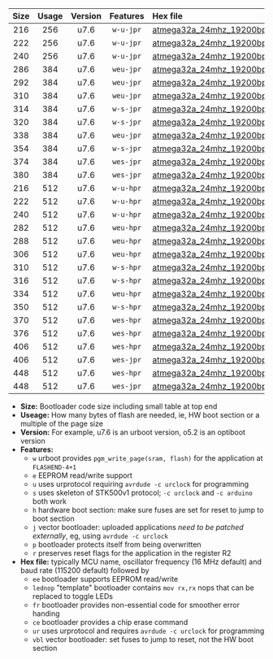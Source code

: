 |Size|Usage|Version|Features|Hex file|
|:-:|:-:|:-:|:-:|:--|
|216|256|u7.6|`w-u-jpr`|[atmega32a_24mhz_19200bps_ur_vbl.hex](https://raw.githubusercontent.com/stefanrueger/urboot/main//atmega32a_24mhz_19200bps_ur_vbl.hex)|
|222|256|u7.6|`w-u-jpr`|[atmega32a_24mhz_19200bps_lednop_ur_vbl.hex](https://raw.githubusercontent.com/stefanrueger/urboot/main//atmega32a_24mhz_19200bps_lednop_ur_vbl.hex)|
|240|256|u7.6|`w-u-jpr`|[atmega32a_24mhz_19200bps_lednop_fr_ur_vbl.hex](https://raw.githubusercontent.com/stefanrueger/urboot/main//atmega32a_24mhz_19200bps_lednop_fr_ur_vbl.hex)|
|286|384|u7.6|`weu-jpr`|[atmega32a_24mhz_19200bps_ee_ur_vbl.hex](https://raw.githubusercontent.com/stefanrueger/urboot/main//atmega32a_24mhz_19200bps_ee_ur_vbl.hex)|
|292|384|u7.6|`weu-jpr`|[atmega32a_24mhz_19200bps_ee_lednop_ur_vbl.hex](https://raw.githubusercontent.com/stefanrueger/urboot/main//atmega32a_24mhz_19200bps_ee_lednop_ur_vbl.hex)|
|310|384|u7.6|`weu-jpr`|[atmega32a_24mhz_19200bps_ee_lednop_fr_ur_vbl.hex](https://raw.githubusercontent.com/stefanrueger/urboot/main//atmega32a_24mhz_19200bps_ee_lednop_fr_ur_vbl.hex)|
|314|384|u7.6|`w-s-jpr`|[atmega32a_24mhz_19200bps_vbl.hex](https://raw.githubusercontent.com/stefanrueger/urboot/main//atmega32a_24mhz_19200bps_vbl.hex)|
|320|384|u7.6|`w-s-jpr`|[atmega32a_24mhz_19200bps_lednop_vbl.hex](https://raw.githubusercontent.com/stefanrueger/urboot/main//atmega32a_24mhz_19200bps_lednop_vbl.hex)|
|338|384|u7.6|`weu-jpr`|[atmega32a_24mhz_19200bps_ee_lednop_fr_ce_ur_vbl.hex](https://raw.githubusercontent.com/stefanrueger/urboot/main//atmega32a_24mhz_19200bps_ee_lednop_fr_ce_ur_vbl.hex)|
|354|384|u7.6|`w-s-jpr`|[atmega32a_24mhz_19200bps_lednop_fr_vbl.hex](https://raw.githubusercontent.com/stefanrueger/urboot/main//atmega32a_24mhz_19200bps_lednop_fr_vbl.hex)|
|374|384|u7.6|`wes-jpr`|[atmega32a_24mhz_19200bps_ee_vbl.hex](https://raw.githubusercontent.com/stefanrueger/urboot/main//atmega32a_24mhz_19200bps_ee_vbl.hex)|
|380|384|u7.6|`wes-jpr`|[atmega32a_24mhz_19200bps_ee_lednop_vbl.hex](https://raw.githubusercontent.com/stefanrueger/urboot/main//atmega32a_24mhz_19200bps_ee_lednop_vbl.hex)|
|216|512|u7.6|`w-u-hpr`|[atmega32a_24mhz_19200bps_ur.hex](https://raw.githubusercontent.com/stefanrueger/urboot/main//atmega32a_24mhz_19200bps_ur.hex)|
|222|512|u7.6|`w-u-hpr`|[atmega32a_24mhz_19200bps_lednop_ur.hex](https://raw.githubusercontent.com/stefanrueger/urboot/main//atmega32a_24mhz_19200bps_lednop_ur.hex)|
|240|512|u7.6|`w-u-hpr`|[atmega32a_24mhz_19200bps_lednop_fr_ur.hex](https://raw.githubusercontent.com/stefanrueger/urboot/main//atmega32a_24mhz_19200bps_lednop_fr_ur.hex)|
|282|512|u7.6|`weu-hpr`|[atmega32a_24mhz_19200bps_ee_ur.hex](https://raw.githubusercontent.com/stefanrueger/urboot/main//atmega32a_24mhz_19200bps_ee_ur.hex)|
|288|512|u7.6|`weu-hpr`|[atmega32a_24mhz_19200bps_ee_lednop_ur.hex](https://raw.githubusercontent.com/stefanrueger/urboot/main//atmega32a_24mhz_19200bps_ee_lednop_ur.hex)|
|306|512|u7.6|`weu-hpr`|[atmega32a_24mhz_19200bps_ee_lednop_fr_ur.hex](https://raw.githubusercontent.com/stefanrueger/urboot/main//atmega32a_24mhz_19200bps_ee_lednop_fr_ur.hex)|
|310|512|u7.6|`w-s-hpr`|[atmega32a_24mhz_19200bps.hex](https://raw.githubusercontent.com/stefanrueger/urboot/main//atmega32a_24mhz_19200bps.hex)|
|316|512|u7.6|`w-s-hpr`|[atmega32a_24mhz_19200bps_lednop.hex](https://raw.githubusercontent.com/stefanrueger/urboot/main//atmega32a_24mhz_19200bps_lednop.hex)|
|334|512|u7.6|`weu-hpr`|[atmega32a_24mhz_19200bps_ee_lednop_fr_ce_ur.hex](https://raw.githubusercontent.com/stefanrueger/urboot/main//atmega32a_24mhz_19200bps_ee_lednop_fr_ce_ur.hex)|
|350|512|u7.6|`w-s-hpr`|[atmega32a_24mhz_19200bps_lednop_fr.hex](https://raw.githubusercontent.com/stefanrueger/urboot/main//atmega32a_24mhz_19200bps_lednop_fr.hex)|
|370|512|u7.6|`wes-hpr`|[atmega32a_24mhz_19200bps_ee.hex](https://raw.githubusercontent.com/stefanrueger/urboot/main//atmega32a_24mhz_19200bps_ee.hex)|
|376|512|u7.6|`wes-hpr`|[atmega32a_24mhz_19200bps_ee_lednop.hex](https://raw.githubusercontent.com/stefanrueger/urboot/main//atmega32a_24mhz_19200bps_ee_lednop.hex)|
|406|512|u7.6|`wes-hpr`|[atmega32a_24mhz_19200bps_ee_lednop_fr.hex](https://raw.githubusercontent.com/stefanrueger/urboot/main//atmega32a_24mhz_19200bps_ee_lednop_fr.hex)|
|406|512|u7.6|`wes-jpr`|[atmega32a_24mhz_19200bps_ee_lednop_fr_vbl.hex](https://raw.githubusercontent.com/stefanrueger/urboot/main//atmega32a_24mhz_19200bps_ee_lednop_fr_vbl.hex)|
|448|512|u7.6|`wes-hpr`|[atmega32a_24mhz_19200bps_ee_lednop_fr_ce.hex](https://raw.githubusercontent.com/stefanrueger/urboot/main//atmega32a_24mhz_19200bps_ee_lednop_fr_ce.hex)|
|448|512|u7.6|`wes-jpr`|[atmega32a_24mhz_19200bps_ee_lednop_fr_ce_vbl.hex](https://raw.githubusercontent.com/stefanrueger/urboot/main//atmega32a_24mhz_19200bps_ee_lednop_fr_ce_vbl.hex)|

- **Size:** Bootloader code size including small table at top end
- **Useage:** How many bytes of flash are needed, ie, HW boot section or a multiple of the page size
- **Version:** For example, u7.6 is an urboot version, o5.2 is an optiboot version
- **Features:**
  + `w` urboot provides `pgm_write_page(sram, flash)` for the application at `FLASHEND-4+1`
  + `e` EEPROM read/write support
  + `u` uses urprotocol requiring `avrdude -c urclock` for programming
  + `s` uses skeleton of STK500v1 protocol; `-c urclock` and `-c arduino` both work
  + `h` hardware boot section: make sure fuses are set for reset to jump to boot section
  + `j` vector bootloader: uploaded applications *need to be patched externally*, eg, using `avrdude -c urclock`
  + `p` bootloader protects itself from being overwritten
  + `r` preserves reset flags for the application in the register R2
- **Hex file:** typically MCU name, oscillator frequency (16 MHz default) and baud rate (115200 default) followed by
  + `ee` bootloader supports EEPROM read/write
  + `lednop` "template" bootloader contains `mov rx,rx` nops that can be replaced to toggle LEDs
  + `fr` bootloader provides non-essential code for smoother error handing
  + `ce` bootloader provides a chip erase command
  + `ur` uses urprotocol and requires `avrdude -c urclock` for programming
  + `vbl` vector bootloader: set fuses to jump to reset, not the HW boot section
